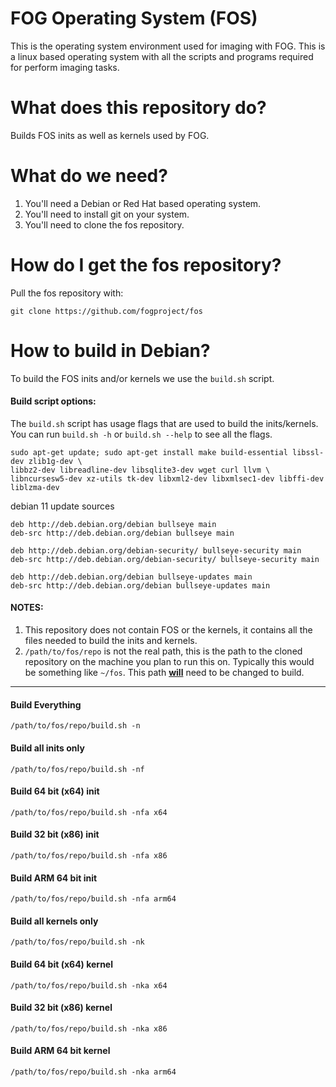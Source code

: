 # FOG Operating System (FOS)
This is the operating system environment used for imaging with FOG. This is a linux based operating system with all the scripts and programs required for perform imaging tasks.

# What does this repository do?
Builds FOS inits as well as kernels used by FOG.

# What do we need?
1. You'll need a Debian or Red Hat based operating system.
2. You'll need to install git on your system.
3. You'll need to clone the fos repository.

# How do I get the fos repository?
Pull the fos repository with:

```
git clone https://github.com/fogproject/fos
```

# How to build in Debian?





To build the FOS inits and/or kernels we use the `build.sh` script.


#### Build script options:
The `build.sh` script has usage flags that are used to build the inits/kernels. You can run `build.sh -h` or `build.sh --help` to see all the flags.

```
sudo apt-get update; sudo apt-get install make build-essential libssl-dev zlib1g-dev \
libbz2-dev libreadline-dev libsqlite3-dev wget curl llvm \
libncursesw5-dev xz-utils tk-dev libxml2-dev libxmlsec1-dev libffi-dev liblzma-dev
```

debian 11 update sources

```
deb http://deb.debian.org/debian bullseye main
deb-src http://deb.debian.org/debian bullseye main

deb http://deb.debian.org/debian-security/ bullseye-security main
deb-src http://deb.debian.org/debian-security/ bullseye-security main

deb http://deb.debian.org/debian bullseye-updates main
deb-src http://deb.debian.org/debian bullseye-updates main
```
#### NOTES:
1. This repository does not contain FOS or the kernels, it contains all the files needed to build the inits and kernels.
2. `/path/to/fos/repo` is not the real path, this is the path to the cloned repository on the machine you plan to run this on. Typically this would be something like `~/fos`. This path <ins>**will**</ins> need to be changed to build.

---

#### Build Everything
```
/path/to/fos/repo/build.sh -n
```
#### Build all inits only
```
/path/to/fos/repo/build.sh -nf
```
#### Build 64 bit (x64) init
```
/path/to/fos/repo/build.sh -nfa x64
```
#### Build 32 bit (x86) init
```
/path/to/fos/repo/build.sh -nfa x86
```
#### Build ARM 64 bit init
```
/path/to/fos/repo/build.sh -nfa arm64
```
#### Build all kernels only
```
/path/to/fos/repo/build.sh -nk
```
#### Build 64 bit (x64) kernel
```
/path/to/fos/repo/build.sh -nka x64
```
#### Build 32 bit (x86) kernel
```
/path/to/fos/repo/build.sh -nka x86
```
#### Build ARM 64 bit kernel
```
/path/to/fos/repo/build.sh -nka arm64
```
